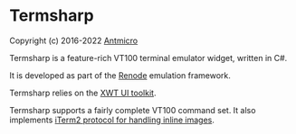 # Termsharp

Copyright (c) 2016-2022 [Antmicro](https://antmicro.com)

Termsharp is a feature-rich VT100 terminal emulator widget, written in C#.

It is developed as part of the [Renode](https://www.renode.io) emulation framework.

Termsharp relies on the [XWT UI toolkit](https://github.com/mono/xwt).

Termsharp supports a fairly complete VT100 command set.
It also implements [iTerm2 protocol for handling inline images](https://iterm2.com/documentation-images.html).
